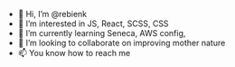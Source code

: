 - 👋 Hi, I’m @rebienk
- 👀 I’m interested in JS, React, SCSS, CSS
- 🌱 I’m currently learning Seneca, AWS config, 
- 💞️ I’m looking to collaborate on improving mother nature
- 📫 You know how to reach me

<!---
rebienk/rebienk is a ✨ special ✨ repository because its `README.md` (this file) appears on your GitHub profile.
You can click the Preview link to take a look at your changes.
--->
